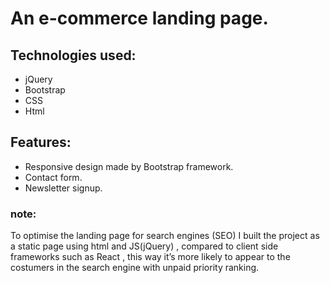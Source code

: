 # An e-commerce landing page.

## Technologies used:

-   jQuery
-   Bootstrap
-   CSS
-   Html

## Features:

-   Responsive design made by Bootstrap framework.
-   Contact form.
-   Newsletter signup.

### note:

To optimise the landing page for search engines (SEO) I built the project as a static page using html and JS(jQuery) , compared to client side frameworks such as React , this way it’s more likely to appear to the costumers in the search engine with unpaid priority ranking.
